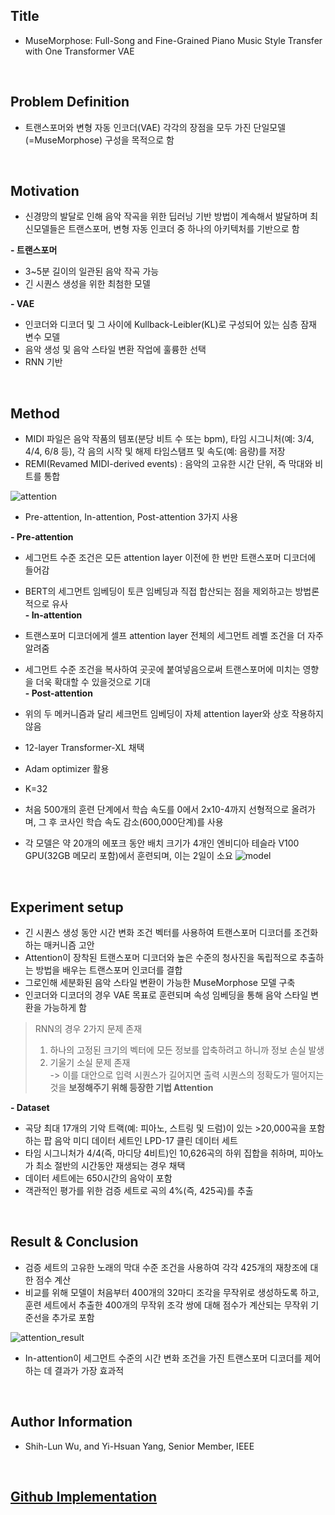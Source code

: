 ## Title  
- MuseMorphose: Full-Song and Fine-Grained Piano Music Style Transfer with One Transformer VAE
  
<br/>

## Problem Definition  
- 트랜스포머와 변형 자동 인코더(VAE) 각각의 장점을 모두 가진 단일모델(=MuseMorphose) 구성을 목적으로 함

<br/>

## Motivation  
- 신경망의 발달로 인해 음악 작곡을 위한 딥러닝 기반 방법이 계속해서 발달하며 최신모델들은 트랜스포머, 변형 자동 인코더 중 하나의 아키텍처를 기반으로 함
  
**- 트랜스포머**  
  - 3~5분 길이의 일관된 음악 작곡 가능    
  - 긴 시퀀스 생성을 위한 최첨한 모델  
  
**- VAE**  
  - 인코더와 디코더 및 그 사이에 Kullback-Leibler(KL)로 구성되어 있는 심층 잠재 변수 모델  
  - 음악 생성 및 음악 스타일 변환 작업에 훌륭한 선택  
  - RNN 기반  

<br/>

## Method  
- MIDI 파일은 음악 작품의 템포(분당 비트 수 또는 bpm), 타임 시그니처(예: 3/4, 4/4, 6/8 등), 각 음의 시작 및 해제 타임스탬프 및 속도(예: 음량)를 저장  
- REMI(Revamed MIDI-derived events) : 음악의 고유한 시간 단위, 즉 막대와 비트를 통합

![attention](https://github.com/Hyeji-Jo/Papers-related-to-the-Music-Style-Transfer/assets/61963922/fbe7aba9-8972-43fe-ad15-f5b78ed7dff0)
- Pre-attention, In-attention, Post-attention 3가지 사용
  
**- Pre-attention**  
  - 세그먼트 수준 조건은 모든 attention layer 이전에 한 번만 트랜스포머 디코더에 들어감  
  - BERT의 세그먼트 임베딩이 토큰 임베딩과 직접 합산되는 점을 제외하고는 방법론적으로 유사  
**- In-attention**  
  - 트랜스포머 디코더에게 셀프 attention layer 전체의 세그먼트 레벨 조건을 더 자주 알려줌  
  - 세그먼트 수준 조건을 복사하여 곳곳에 붙여넣음으로써 트랜스포머에 미치는 영향을 더욱 확대할 수 있을것으로 기대  
**- Post-attention**  
  - 위의 두 메커니즘과 달리 세크먼트 임베딩이 자체 attention layer와 상호 작용하지 않음  

  
- 12-layer Transformer-XL 채택  
- Adam optimizer 활용  
- K=32  
- 처음 500개의 훈련 단계에서 학습 속도를 0에서 2x10-4까지 선형적으로 올려가며, 그 후 코사인 학습 속도 감소(600,000단계)를 사용  
- 각 모델은 약 20개의 에포크 동안 배치 크기가 4개인 엔비디아 테슬라 V100 GPU(32GB 메모리 포함)에서 훈련되며, 이는 2일이 소요
![model](https://github.com/Hyeji-Jo/Papers-related-to-the-Music-Style-Transfer/assets/61963922/45945ff5-04d3-45bb-94f6-0fd74905012b)
   
<br/>

## Experiment setup  
- 긴 시퀀스 생성 동안 시간 변화 조건 벡터를 사용하여 트랜스포머 디코더를 조건화하는 매커니즘 고안  
- Attention이 장착된 트랜스포머 디코더와 높은 수준의 청사진을 독립적으로 추출하는 방법을 배우는 트랜스포머 인코더를 결합  
- 그로인해 세분화된 음악 스타일 변환이 가능한 MuseMorphose 모델 구축  
- 인코더와 디코더의 경우 VAE 목표로 훈련되며 속성 임베딩을 통해 음악 스타일 변환을 가능하게 함  
  
> RNN의 경우 2가지 문제 존재  
> 1. 하나의 고정된 크기의 벡터에 모든 정보를 압축하려고 하니까 정보 손실 발생  
> 2. 기울기 소실 문제 존재  
> -> 이를 대안으로 입력 시퀀스가 길어지면 출력 시퀀스의 정확도가 떨어지는 것을 **보정해주기 위해 등장한 기법 Attention**  

**- Dataset**  
  - 곡당 최대 17개의 기악 트랙(예: 피아노, 스트링 및 드럼)이 있는 >20,000곡을 포함하는 팝 음악 미디 데이터 세트인 LPD-17 클린 데이터 세트
  - 타임 시그니처가 4/4(즉, 마디당 4비트)인 10,626곡의 하위 집합을 취하며, 피아노가 최소 절반의 시간동안 재생되는 경우 채택
  - 데이터 세트에는 650시간의 음악이 포함
  - 객관적인 평가를 위한 검증 세트로 곡의 4%(즉, 425곡)를 추출

<br/>

## Result  & Conclusion  
- 검증 세트의 고유한 노래의 막대 수준 조건을 사용하여 각각 425개의 재창조에 대한 점수 계산  
- 비교를 위해 모델이 처음부터 400개의 32마디 조각을 무작위로 생성하도록 하고, 훈련 세트에서 추출한 400개의 무작위 조각 쌍에 대해 점수가 계산되는 무작위 기준선을 추가로 포함

![attention_result](https://github.com/Hyeji-Jo/Papers-related-to-the-Music-Style-Transfer/assets/61963922/fbd94e6c-d1fc-4f39-9d2d-aba4efb7be53)
- In-attention이 세그먼트 수준의 시간 변화 조건을 가진 트랜스포머 디코더를 제어하는 데 결과가 가장 효과적  

<br/>

## Author Information  
- Shih-Lun Wu, and Yi-Hsuan Yang, Senior Member, IEEE  

<br/>

## [Github Implementation](https://github.com/YatingMusic/MuseMorphose)

